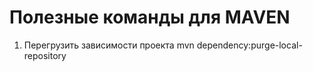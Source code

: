 # Полезные команды для MAVEN

1. Перегрузить зависимости проекта
   mvn dependency:purge-local-repository